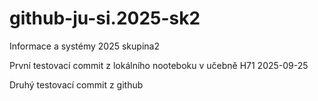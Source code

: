 # github-ju-si.2025-sk2
Informace a systémy 2025 skupina2


První testovací commit z lokálního nooteboku v učebně H71 2025-09-25

Druhý testovací commit z github
